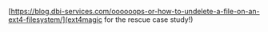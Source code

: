 [https://blog.dbi-services.com/oooooops-or-how-to-undelete-a-file-on-an-ext4-filesystem/](ext4magic for the rescue case study!)
